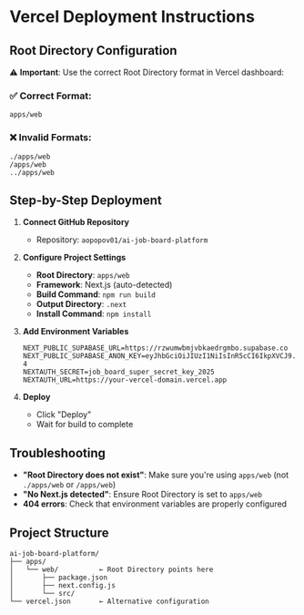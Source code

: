 # Vercel Deployment Instructions

## Root Directory Configuration

⚠️ **Important**: Use the correct Root Directory format in Vercel dashboard:

### ✅ Correct Format:
```
apps/web
```

### ❌ Invalid Formats:
```
./apps/web
/apps/web
../apps/web
```

## Step-by-Step Deployment

1. **Connect GitHub Repository**
   - Repository: `aopopov01/ai-job-board-platform`

2. **Configure Project Settings**
   - **Root Directory**: `apps/web`
   - **Framework**: Next.js (auto-detected)
   - **Build Command**: `npm run build`
   - **Output Directory**: `.next`
   - **Install Command**: `npm install`

3. **Add Environment Variables**
   ```
   NEXT_PUBLIC_SUPABASE_URL=https://rzwumwbmjvbkaedrgmbo.supabase.co
   NEXT_PUBLIC_SUPABASE_ANON_KEY=eyJhbGciOiJIUzI1NiIsInR5cCI6IkpXVCJ9.eyJpc3MiOiJzdXBhYmFzZSIsInJlZiI6InJ6d3Vtd2JtanZia2FlZHJnbWJvIiwicm9sZSI6ImFub24iLCJpYXQiOjE3NTE0Njc0NjQsImV4cCI6MjA2NzA0MzQ2NH0.JwhIeTEdqCAQ9dU5epmB5lfgqBqJlJ82QeeyZatnV-4
   NEXTAUTH_SECRET=job_board_super_secret_key_2025
   NEXTAUTH_URL=https://your-vercel-domain.vercel.app
   ```

4. **Deploy**
   - Click "Deploy"
   - Wait for build to complete

## Troubleshooting

- **"Root Directory does not exist"**: Make sure you're using `apps/web` (not `./apps/web` or `/apps/web`)
- **"No Next.js detected"**: Ensure Root Directory is set to `apps/web`
- **404 errors**: Check that environment variables are properly configured

## Project Structure
```
ai-job-board-platform/
├── apps/
│   └── web/          ← Root Directory points here
│       ├── package.json
│       ├── next.config.js
│       └── src/
└── vercel.json       ← Alternative configuration
```